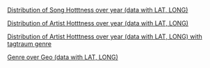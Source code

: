 [Distribution of Song Hotttness over year (data with LAT, LONG)](https://public.tableau.com/profile/chauraph#!/vizhome/Raphael-experiment-20Mar/DistributionofSongHotttnessoveryear)

[Distribution of Artist Hotttness over year (data with LAT, LONG)](https://public.tableau.com/profile/chauraph#!/vizhome/Raphael-experiment-20Mar/DistributionofArtistHotttnessoveryear)

[Distribution of Artist Hotttness over year (data with LAT, LONG) with tagtraum genre](https://public.tableau.com/profile/chauraph#!/vizhome/Raphael-experiment-20Mar/DistributionofSongHotttnessoveryearplusgenretagtraum)

[Genre over Geo (data with LAT, LONG)](https://public.tableau.com/profile/chauraph#!/vizhome/Raphael-experiment-20Mar/GenreOverGeo)
